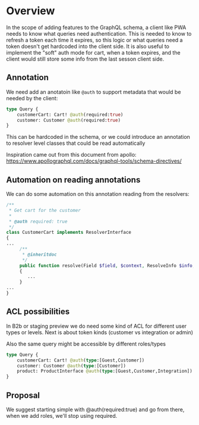 # Overview

In the scope of adding features to the GraphQL schema, a client like PWA needs to know what queries need authentication.
This is needed to know to refresh a token each time it expires, so this logic or what queries need a token doesn't get hardcoded into the client side.
It is also useful to implement the "soft" auth mode for cart, when a token expires, and the client would still store some info from the last sesson client side.

## Annotation

We need add an anotatoin like `@auth` to support metadata that would be needed by the client:

```graphql
type Query {
    customerCart: Cart! @auth(required:true)
    customer: Customer @auth(required:true)
}
```
This can be hardcoded in the schema, or we could introduce an annotation to resolver level classes that could be read automatically


Inspiration came out from this document from apollo: https://www.apollographql.com/docs/graphql-tools/schema-directives/


## Automation on reading annotations

We can do some automation on this annotation reading from the resolvers:

```php
/**
 * Get cart for the customer
 *
 * @auth required: true
 */
class CustomerCart implements ResolverInterface
{
...
     /**
      * @inheritdoc
      */
     public function resolve(Field $field, $context, ResolveInfo $info, array $value = null, array $args = null)
     {
        ...
     }
...
}
```

## ACL possibilities

In B2b or staging preview we do need some kind of ACL for different user types or levels. Next is about token kinds (customer vs integration or admin)

Also the same query might be accessible by different roles/types

```graphql
type Query {
    customerCart: Cart! @auth(type:[Guest,Customer])
    customer: Customer @auth(type:[Customer])
    product: ProductInterface @auth(type:[Guest,Customer,Integration])
}
```

## Proposal
We suggest starting simple with @auth(required:true) and go from there, when we add roles, we'll stop using required.
